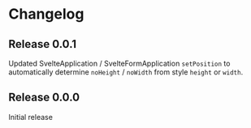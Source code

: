 # Changelog

## Release 0.0.1
Updated SvelteApplication / SvelteFormApplication `setPosition` to automatically determine `noHeight` / `noWidth` from 
style `height` or `width`.

## Release 0.0.0
Initial release
